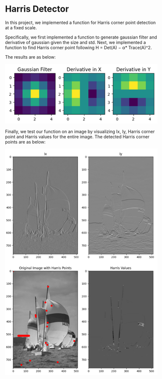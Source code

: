 # Harris Detector


In this project, we implemented a function for Harris corner point detection at a fixed scale.


Specifically, we first implemented a function to generate gaussian filter and derivative of gaussian given the size and std. Next, we implemented a function to find Harris corner point following H = Det(A) − α* Trace(A)^2.


The results are as below:


<img src="images/1.png" width="500"/>


Finally, we test our function on an image by visualizing Ix, Iy, Harris corner point and Harris values for the entire image. The detected Harris corner points are as below:


<img src="images/2.png" width="500"/>
